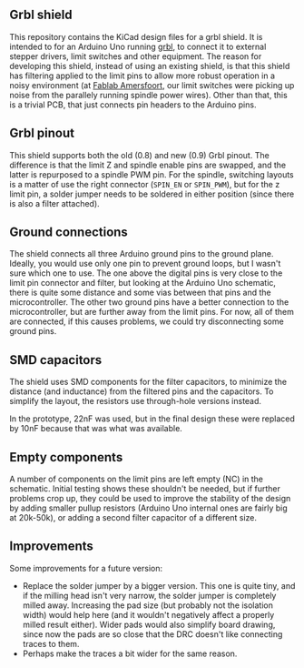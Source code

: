 Grbl shield
-----------
This repository contains the KiCad design files for a grbl shield. It is
intended to for an Arduino Uno running [grbl][1], to connect it to
external stepper drivers, limit switches and other equipment. The reason
for developing this shield, instead of using an existing shield, is that
this shield has filtering applied to the limit pins to allow more robust
operation in a noisy environment (at [Fablab Amersfoort][2], our limit
switches were picking up noise from the parallely running spindle power
wires). Other than that, this is a trivial PCB, that just connects pin
headers to the Arduino pins.

[1]: https://github.com/grbl/grbl/
[2]: http://www.fablabamersfoort.nl

Grbl pinout
-----------
This shield supports both the old (0.8) and new (0.9) Grbl pinout. The
difference is that the limit Z and spindle enable pins are swapped, and
the latter is repurposed to a spindle PWM pin. For the spindle,
switching layouts is a matter of use the right connector (`SPIN_EN` or
`SPIN_PWM`), but for the z limit pin, a solder jumper needs to be
soldered in either position (since there is also a filter attached).

Ground connections
------------------
The shield connects all three Arduino ground pins to the ground plane.
Ideally, you would use only one pin to prevent ground loops, but I
wasn't sure which one to use. The one above the digital pins is very
close to the limit pin connector and filter, but looking at the Arduino
Uno schematic, there is quite some distance and some vias between that
pins and the microcontroller. The other two ground pins have a better
connection to the microcontroller, but are further away from the limit
pins. For now, all of them are connected, if this causes problems, we
could try disconnecting some ground pins.

SMD capacitors
--------------
The shield uses SMD components for the filter capacitors, to minimize
the distance (and inductance) from the filtered pins and the capacitors.
To simplify the layout, the resistors use through-hole versions instead.

In the prototype, 22nF was used, but in the final design these were
replaced by 10nF because that was what was available.

Empty components
----------------
A number of components on the limit pins are left empty (NC) in the
schematic. Initial testing shows these shouldn't be needed, but if
further problems crop up, they could be used to improve the stability of
the design by adding smaller pullup resistors (Arduino Uno internal ones
are fairly big at 20k-50k), or adding a second filter capacitor of a
different size.

Improvements
------------
Some improvements for a future version:
 - Replace the solder jumper by a bigger version. This one is quite
   tiny, and if the milling head isn't very narrow, the solder jumper is
   completely milled away. Increasing the pad size (but probably not the
   isolation width) would help here (and it wouldn't negatively affect a
   properly milled result either). Wider pads would also simplify board
   drawing, since now the pads are so close that the DRC doesn't like
   connecting traces to them.
 - Perhaps make the traces a bit wider for the same reason.
